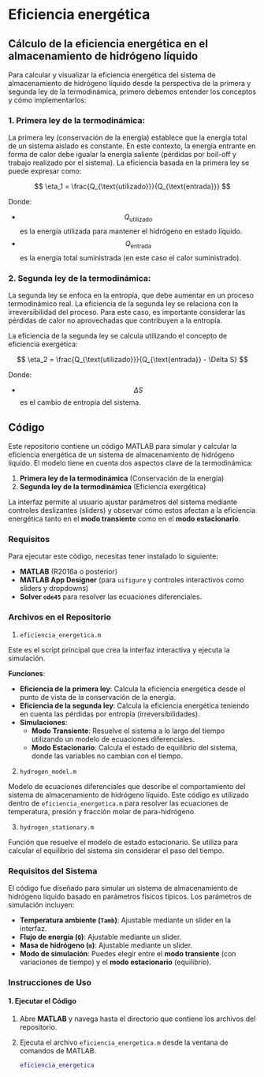 # Eficiencia energética
## Cálculo de la eficiencia energética en el almacenamiento de hidrógeno líquido

Para calcular y visualizar la eficiencia energética del sistema de almacenamiento de hidrógeno líquido desde la perspectiva de la primera y segunda ley de la termodinámica, primero debemos entender los conceptos y cómo implementarlos:

### 1. Primera ley de la termodinámica:
La primera ley (conservación de la energía) establece que la energía total de un sistema aislado es constante. En este contexto, la energía entrante en forma de calor debe igualar la energía saliente (pérdidas por boil-off y trabajo realizado por el sistema). La eficiencia basada en la primera ley se puede expresar como:

$$
\eta_1 = \frac{Q_{\text{utilizado}}}{Q_{\text{entrada}}}
$$

Donde:

- $$Q_{\text{utilizado}}$$ es la energía utilizada para mantener el hidrógeno en estado líquido.
- $$Q_{\text{entrada}}$$ es la energía total suministrada (en este caso el calor suministrado).

### 2. Segunda ley de la termodinámica:
La segunda ley se enfoca en la entropía, que debe aumentar en un proceso termodinámico real. La eficiencia de la segunda ley se relaciona con la irreversibilidad del proceso. Para este caso, es importante considerar las pérdidas de calor no aprovechadas que contribuyen a la entropía.

La eficiencia de la segunda ley se calcula utilizando el concepto de eficiencia exergética:

$$
\eta_2 = \frac{Q_{\text{utilizado}}}{Q_{\text{entrada}} - \Delta S}
$$

Donde:

- $$\Delta S$$ es el cambio de entropía del sistema.

## Código
Este repositorio contiene un código MATLAB para simular y calcular la eficiencia energética de un sistema de almacenamiento de hidrógeno líquido. El modelo tiene en cuenta dos aspectos clave de la termodinámica:

1. **Primera ley de la termodinámica** (Conservación de la energía)
2. **Segunda ley de la termodinámica** (Eficiencia exergética)

La interfaz permite al usuario ajustar parámetros del sistema mediante controles deslizantes (sliders) y observar cómo estos afectan a la eficiencia energética tanto en el **modo transiente** como en el **modo estacionario**.

### Requisitos

Para ejecutar este código, necesitas tener instalado lo siguiente:

- **MATLAB** (R2016a o posterior)
- **MATLAB App Designer** (para `uifigure` y controles interactivos como sliders y dropdowns)
- **Solver `ode45`** para resolver las ecuaciones diferenciales.

### Archivos en el Repositorio

1. `eficiencia_energetica.m`

Este es el script principal que crea la interfaz interactiva y ejecuta la simulación. 

**Funciones**:
- **Eficiencia de la primera ley**: Calcula la eficiencia energética desde el punto de vista de la conservación de la energía.
- **Eficiencia de la segunda ley**: Calcula la eficiencia energética teniendo en cuenta las pérdidas por entropía (irreversibilidades).
- **Simulaciones**:
  - **Modo Transiente**: Resuelve el sistema a lo largo del tiempo utilizando un modelo de ecuaciones diferenciales.
  - **Modo Estacionario**: Calcula el estado de equilibrio del sistema, donde las variables no cambian con el tiempo.

2. `hydrogen_model.m`

Modelo de ecuaciones diferenciales que describe el comportamiento del sistema de almacenamiento de hidrógeno líquido. Este código es utilizado dentro de `eficiencia_energetica.m` para resolver las ecuaciones de temperatura, presión y fracción molar de para-hidrógeno.

3. `hydrogen_stationary.m`

Función que resuelve el modelo de estado estacionario. Se utiliza para calcular el equilibrio del sistema sin considerar el paso del tiempo.

### Requisitos del Sistema

El código fue diseñado para simular un sistema de almacenamiento de hidrógeno líquido basado en parámetros físicos típicos. Los parámetros de simulación incluyen:

- **Temperatura ambiente (`Tamb`)**: Ajustable mediante un slider en la interfaz.
- **Flujo de energía (`Q`)**: Ajustable mediante un slider.
- **Masa de hidrógeno (`m`)**: Ajustable mediante un slider.
- **Modo de simulación**: Puedes elegir entre el **modo transiente** (con variaciones de tiempo) y el **modo estacionario** (equilibrio).

### Instrucciones de Uso

#### 1. Ejecutar el Código

1. Abre **MATLAB** y navega hasta el directorio que contiene los archivos del repositorio.
2. Ejecuta el archivo `eficiencia_energetica.m` desde la ventana de comandos de MATLAB.

   ```matlab
   eficiencia_energetica
